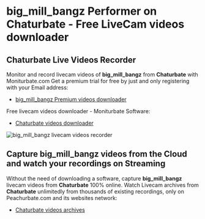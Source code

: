 # big_mill_bangz Performer on Chaturbate - Free LiveCam videos downloader

## Chaturbate Live Videos Recorder

Monitor and record livecam videos of **big_mill_bangz** from **Chaturbate** with Moniturbate.com
Get a premium trial for free by just and only registering with your Email address:
* [big_mill_bangz Premium videos downloader](https://moniturbate.com/request-demo-licence-key.html)

Free livecam videos downloader - Moniturbate Software:
* [Chaturbate videos downloader](https://moniturbate.com/moniturbate-download-software.html)

![big_mill_bangz livecam videos recorder](https://peachurnet.com/templates/moniturbate-software.png)


## Capture big_mill_bangz videos from the Cloud and watch your recordings on Streaming

Without the need of downloading a software, capture **big_mill_bangz** livecam videos from **Chaturbate** 100% online.
Watch Livecam archives from **Chaturbate** unlimitedly from thousands of existing recordings, only on Peachurbate.com and its websites network:
* [Chaturbate videos archives](https://peachurnet.com/)